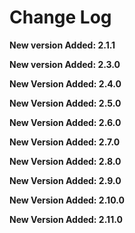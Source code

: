 # Change Log

**New version Added: 2.1.1**

**New version Added: 2.3.0**

**New Version Added: 2.4.0**

**New Version Added: 2.5.0**

**New Version Added: 2.6.0**

**New Version Added: 2.7.0**

**New Version Added: 2.8.0**

**New Version Added: 2.9.0**

**New Version Added: 2.10.0**

**New Version Added: 2.11.0**


